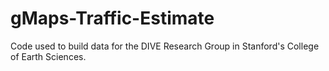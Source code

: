 # gMaps-Traffic-Estimate
Code used to build data for the DIVE Research Group in Stanford's College of Earth Sciences.
